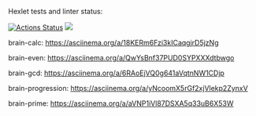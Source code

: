 Hexlet tests and linter status:

[![Actions Status](https://github.com/KoDanny/frontend-project-44/workflows/hexlet-check/badge.svg)](https://github.com/KoDanny/frontend-project-44/actions)
<a href="https://codeclimate.com/github/KoDanny/frontend-project-44/maintainability"><img src="https://api.codeclimate.com/v1/badges/8ab46c1b075eeec30543/maintainability" /></a>


brain-calc: https://asciinema.org/a/18KERm6Fzi3kICaqgjrD5jzNg

brain-even: https://asciinema.org/a/QwYsBnf37PUD0SYPXXXdtbwgo

brain-gcd: https://asciinema.org/a/6RAoEjVQ0g641aVqtnNW1CDjp

brain-progression: https://asciinema.org/a/yNcoomX5rGf2xjVlekp2ZynxV

brain-prime: https://asciinema.org/a/aVNP1iVl87DSXA5q33uB6X53W
